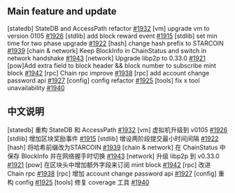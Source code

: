 ##  Main feature and update

[statedb] StateDB and AccessPath refactor [#1932](https://github.com/starcoinorg/starcoin/pull/1932)
[vm] upgrade vm to version 0105 [#1926](https://github.com/starcoinorg/starcoin/pull/1926)
[stdlib] add block reward event [#1915](https://github.com/starcoinorg/starcoin/pull/1915)
[stdlib] set min time for two phase upgrade [#1922](https://github.com/starcoinorg/starcoin/pull/1922)
[hash] change hash prefix to STARCOIN [#1939](https://github.com/starcoinorg/starcoin/pull/1939)
[chain & network] Keep BlockInfo in ChainStatus and switch in network handshake [#1943](https://github.com/starcoinorg/starcoin/pull/1943)
[network] Upgrade libp2p to 0.33.0 [#1921](https://github.com/starcoinorg/starcoin/pull/1921)
[pow]Add extra field to block header && block number to subscribe mint block [#1942](https://github.com/starcoinorg/starcoin/pull/1942)
[rpc] Chain rpc improve [#1938](https://github.com/starcoinorg/starcoin/pull/1938)
[rpc] add account change password api [#1927](https://github.com/starcoinorg/starcoin/pull/1927)
[config] config refactor [#1925](https://github.com/starcoinorg/starcoin/pull/1925)
[tools] fix x tool unavailability [#1940](https://github.com/starcoinorg/starcoin/pull/1940)

## 中文说明

[statedb] 重构 StateDB 和 AccessPath [#1932](https://github.com/starcoinorg/starcoin/pull/1932)
[vm] 虚拟机升级到 v0105 [#1926](https://github.com/starcoinorg/starcoin/pull/1926)
[stdlib] 增加区块奖励事件 [#1915](https://github.com/starcoinorg/starcoin/pull/1915)
[stdlib] 增设两阶段提交最小时间间隔 [#1922](https://github.com/starcoinorg/starcoin/pull/1922)
[hash] 将哈希前缀改为STARCOIN [#1939](https://github.com/starcoinorg/starcoin/pull/1939)
[chain & network] 在 ChainStatus 中保存 BlockInfo 并在网络握手时切换 [#1943](https://github.com/starcoinorg/starcoin/pull/1943)
[network] 升级 libp2p 到 v0.33.0 [#1921](https://github.com/starcoinorg/starcoin/pull/1921)
[pow] 在区块头中增加额外字段来订阅 mint block [#1942](https://github.com/starcoinorg/starcoin/pull/1942)
[rpc] 改进 Chain rpc [#1938](https://github.com/starcoinorg/starcoin/pull/1938)
[rpc] 增加 account change password api [#1927](https://github.com/starcoinorg/starcoin/pull/1927)
[config] 重构 config [#1925](https://github.com/starcoinorg/starcoin/pull/1925)
[tools] 修复 coverage 工具 [#1940](https://github.com/starcoinorg/starcoin/pull/1940)


